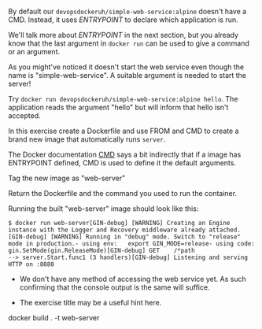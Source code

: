 By default our `devopsdockeruh/simple-web-service:alpine` doesn't have a CMD. Instead, it uses _ENTRYPOINT_ to declare which application is run.

We'll talk more about _ENTRYPOINT_ in the next section, but you already know that the last argument in `docker run` can be used to give a command or an argument.

As you might've noticed it doesn't start the web service even though the name is "simple-web-service". A suitable argument is needed to start the server!

Try `docker run devopsdockeruh/simple-web-service:alpine hello`. The application reads the argument "hello" but will inform that hello isn't accepted.

In this exercise create a Dockerfile and use FROM and CMD to create a brand new image that automatically runs `server`.

The Docker documentation [CMD](https://docs.docker.com/engine/reference/builder/#cmd) says a bit indirectly that if a image has ENTRYPOINT defined, CMD is used to define it the default arguments.

Tag the new image as "web-server"

Return the Dockerfile and the command you used to run the container.

Running the built "web-server" image should look like this:

```
$ docker run web-server[GIN-debug] [WARNING] Creating an Engine instance with the Logger and Recovery middleware already attached.[GIN-debug] [WARNING] Running in "debug" mode. Switch to "release" mode in production.- using env:   export GIN_MODE=release- using code:  gin.SetMode(gin.ReleaseMode)[GIN-debug] GET    /*path                    --> server.Start.func1 (3 handlers)[GIN-debug] Listening and serving HTTP on :8080
```

- We don't have any method of accessing the web service yet. As such confirming that the console output is the same will suffice.
    
- The exercise title may be a useful hint here.

docker build . -t web-server